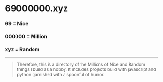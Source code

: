 # 69000000.xyz

### 69 = Nice
### 000000 = Million
### xyz = Random

***

> Therefore, this is a directory of the Millions of Nice and Random things I build as a hobby. It includes projects build with javascript and python garnished with a spoonful of humor.
